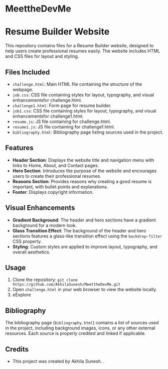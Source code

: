 # MeettheDevMe
# Resume Builder Website

This repository contains files for a Resume Builder website, designed to help users create professional resumes easily. The website includes HTML and CSS files for layout and styling.

## Files Included

- `challenge.html`: Main HTML file containing the structure of the webpage.
- `job.css`: CSS file containing styles for layout, typography, and visual enhancementsfor challenge.html.
- `challenge1.html`: Form page for resume builder.
- `job1.css`: CSS file containing styles for layout, typography, and visual enhancementsfor challenge1.html.
- `resume.js`: JS file containing for challenge.html.
- `resume1.js`: JS file containing for challenge1.html.
- `bibliography.html`: Bibliography page listing sources used in the project.

## Features

- **Header Section**: Displays the website title and navigation menu with links to Home, About, and Contact pages.
- **Hero Section**: Introduces the purpose of the website and encourages users to create their professional resumes.
- **Reasons Section**: Provides reasons why creating a good resume is important, with bullet points and explanations.
- **Footer**: Displays copyright information.

## Visual Enhancements

- **Gradient Background**: The header and hero sections have a gradient background for a modern look.
- **Glass Transition Effect**: The background of the header and hero sections features a glass-like transition effect using the `backdrop-filter` CSS property.
- **Styling**: Custom styles are applied to improve layout, typography, and overall aesthetics.

## Usage

1. Clone the repository: `git clone https://github.com/AkhilaSunesh/MeettheDevMe.git`
2. Open `challenge.html` in your web browser to view the website locally.
3. eExplore

## Bibliography

The bibliography page (`bibliography.html`) contains a list of sources used in the project, including background images, icons, or any other external resources. Each source is properly credited and linked if applicable.

## Credits

- This project was created by Akhila Sunesh.
.


